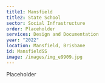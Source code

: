 ```yaml
---
title1: Mansfield
title2: State School
sector: Social Infrastructure
order: Placeholder
services: Design and Documentation
year: "2022"
location: Mansfield, Brisbane
id: MansfieldSS
image: /images/img_e9909.jpg
---
```

P﻿laceholder